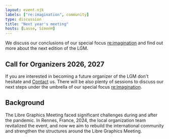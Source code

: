 ```yaml
---
layout: event.njk
labels: ["re:imagination", community]
type: discussion
title: "Next year's meeting"
hosts: [Lasse, SimonH]
---
```


We discuss our conclusions of our special focus [re:imagination]({{rootPath}}/program/label-re:imagination)
and find out more about the next edition of the LGM.

## Call for Organizers 2026, 2027

If you are interested in becoming a future organizer of the LGM don't
hesitate and [Contact]({{rootPath}}/contact) us. There will be also plenty
of sessions to discuss our next steps under the umbrella of our special focus
[re:imagination]({{rootPath}}/program/label-re:imagination).

## Background

The Libre Graphics Meeting faced significant challenges during and after
the pandemic. In Rennes, France, 2024, the local organization team revitalized
the event, and now we aim to rebuild the international community and
strengthen the structures around the Libre Graphics Meeting.
